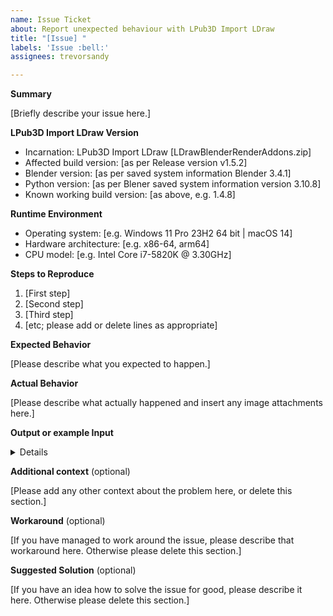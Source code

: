 ```yaml
---
name: Issue Ticket
about: Report unexpected behaviour with LPub3D Import LDraw
title: "[Issue] "
labels: 'Issue :bell:'
assignees: trevorsandy

---
```


<!-- -----------------------------------------------------------------------------------------------
Placeholders are within [square] brackets. PLEASE REPLACE these texts in this report. 
I know them by heart, and don't need them repeated in every issue report. 
Also, PLEASE DELETE any sections that you would leave empty.
--------------------------------------------------------------------------------------------------->

**Summary**

[Briefly describe your issue here.]

**LPub3D Import LDraw Version**

  - Incarnation: LPub3D Import LDraw [LDrawBlenderRenderAddons.zip]
  - Affected build version: [as per Release version v1.5.2]
  - Blender version: [as per saved system information Blender 3.4.1]
  - Python version: [as per Blener saved system information version 3.10.8]
  - Known working build version: [as above, e.g. 1.4.8]

**Runtime Environment**

  - Operating system: [e.g. Windows 11 Pro 23H2 64 bit | macOS 14]
  - Hardware architecture: [e.g. x86-64, arm64]
  - CPU model: [e.g. Intel Core i7-5820K @ 3.30GHz]

**Steps to Reproduce**

 1. [First step]
 2. [Second step]
 3. [Third step]
 4. [etc; please add or delete lines as appropriate]

**Expected Behavior**

[Please describe what you expected to happen.]

**Actual Behavior**

[Please describe what actually happened and insert any image attachments here.]

**Output or example Input**<details>
~~~
[Please place any copyable log output, code snippet, or sample LDraw mpd/ldr content that reproducees the behaviour here.]
~~~
</details>

**Additional context** (optional)

[Please add any other context about the problem here, or delete this section.]

**Workaround** (optional)

[If you have managed to work around the issue, please describe that workaround here.
Otherwise please delete this section.]

**Suggested Solution** (optional)

[If you have an idea how to solve the issue for good, please describe it here.
Otherwise please delete this section.]

<!-- -----------------------------------------------------------------------------------------------
NOTE: Please take a moment to PREVIEW your report before submitting it.
------------------------------------------------------------------------------------------------ -->